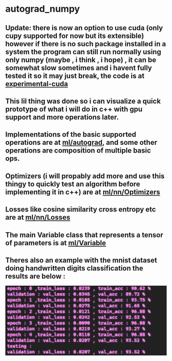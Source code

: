 # autograd_numpy
## Update: there is now an option to use cuda (only cupy supported for now but its extensible) however if there is no such package installed in a system the program can still run normally using only numpy (maybe , i think , i hope) , it can be somewhat slow sometimes and i havent fully tested it so it may just break, the code is at [experimental-cuda](https://github.com/EnaAlogo/autograd_numpy/tree/experimental-CUDA)
## This lil thing was done so i can visualize a quick prototype of what i will do in c++ with gpu support and more operations later.
## Implementations of the basic supported operations are at [ml/autograd](ml/autograd/), and some other operations are composition of multiple basic ops. 
## Optimizers (i will propably add more and use this thingy to quickly test an algorithm before implementing it in c++) are at [ml/nn/Optimizers](ml/nn/Optimizers.py)
## Losses like cosine similarity cross entropy etc are at [ml/nn/Losses](ml/nn/Losses.py)
## The main Variable class that represents a tensor of parameters is at [ml/Variable](ml/Variable.py)
## Theres also an example with the mnist dataset doing handwritten digits classification the results are below :
![image](mnist_results.png)


